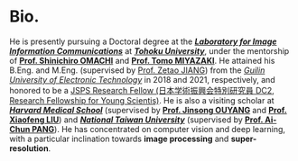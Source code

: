 # Bio.

He is presently pursuing a Doctoral degree at the [***Laboratory for Image Information Communications***](http://www.iic.ecei.tohoku.ac.jp/index.html) at [***Tohoku University***](https://www.tohoku.ac.jp/en/), under the mentorship of [**Prof. Shinichiro OMACHI**](http://www.iic.ecei.tohoku.ac.jp/~machi/index-j.html) and [**Prof. Tomo MIYAZAKI**](https://tomomiyazaki.github.io/). He attained his B.Eng. and M.Eng. (supervised by [Prof. Zetao JIANG](https://orcid.org/0000-0002-0914-2131)) from the [*Guilin University of Electronic Technology*](https://www.guet.edu.cn/) in 2018 and 2021, respectively, and honored to be a [ JSPS Research Fellow (日本学術振興会特別研究員 DC2, Research Fellowship for Young Scientis)](https://www.jsps.go.jp/english/e-pd/index.html). He is also a visiting scholar at [***Harvard Medical School***](https://hms.harvard.edu/) (supervised by [**Prof. Jinsong OUYANG**](https://scholar.google.com/citations?user=bp7V1bYAAAAJ&hl=en) and [**Prof. Xiaofeng LIU**](https://medicine.yale.edu/profile/xiaofeng-liu/)) and [***National Taiwan University***](https://www.ntu.edu.tw/english/) (supervised by [**Prof. Ai-Chun PANG**](https://www.csie.ntu.edu.tw/~acpang/)). He has concentrated on computer vision and deep learning, with a particular inclination towards **image processing** and **super-resolution**.
